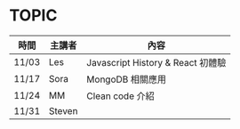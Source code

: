 # TOPIC



 | 時間 | 主講者 | 內容 | 
| ------ | ------ | ------ |
| 11/03 | Les | Javascript History & React 初體驗 |
| 11/17 | Sora | MongoDB 相關應用 |
| 11/24 | MM | Clean code 介紹 |
| 11/31 | Steven |  |

